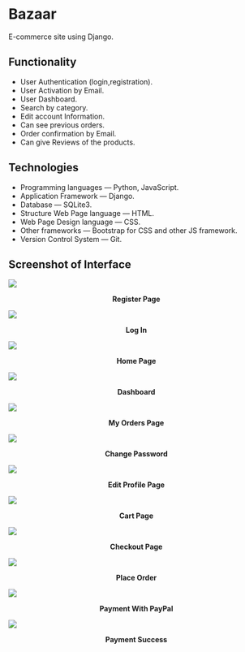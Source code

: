 # Bazaar

E-commerce site using Django.

## Functionality

* User Authentication (login,registration).
* User Activation by Email.
* User Dashboard.
* Search by category.
* Edit account Information.
* Can see previous orders.
* Order confirmation by Email.
* Can give Reviews of the products.


## Technologies

* Programming languages — Python, JavaScript.
* Application Framework — Django. 
* Database — SQLite3.
* Structure Web Page language — HTML.
* Web Page Design language — CSS.
* Other frameworks — Bootstrap for CSS and other JS framework.
* Version Control System — Git.


## Screenshot of Interface

<img src="https://github.com/RokibulHasan7/bazaar/blob/main/screenshots/register.png">
<p align="center"><b>Register Page</b></p>
<img src="https://github.com/RokibulHasan7/bazaar/blob/main/screenshots/loginpage.png">
<p align="center"><b>Log In</b></p>
<img src="https://github.com/RokibulHasan7/bazaar/blob/main/screenshots/homepage.png">
<p align="center"><b>Home Page</b></p>
<img src="https://github.com/RokibulHasan7/bazaar/blob/main/screenshots/dashboard.png">
<p align="center"><b>Dashboard</b></p>
<img src="https://github.com/RokibulHasan7/bazaar/blob/main/screenshots/my_orders.png">
<p align="center"><b>My Orders Page</b></p>
<img src="https://github.com/RokibulHasan7/bazaar/blob/main/screenshots/change_password.png">
<p align="center"><b>Change Password</b></p>
<img src="https://github.com/RokibulHasan7/bazaar/blob/main/screenshots/edit_profile.png">
<p align="center"><b>Edit Profile Page</b></p>
<img src="https://github.com/RokibulHasan7/bazaar/blob/main/screenshots/cart.png">
<p align="center"><b>Cart Page</b></p>
<img src="https://github.com/RokibulHasan7/bazaar/blob/main/screenshots/checkout.png">
<p align="center"><b>Checkout Page</b></p>
<img src="https://github.com/RokibulHasan7/bazaar/blob/main/screenshots/place_order.png">
<p align="center"><b>Place Order</b></p>
<img src="https://github.com/RokibulHasan7/bazaar/blob/main/screenshots/payment_with_paypal.png">
<p align="center"><b>Payment With PayPal</b></p>
<img src="https://github.com/RokibulHasan7/bazaar/blob/main/screenshots/payment_success.png">
<p align="center"><b>Payment Success</b></p>
